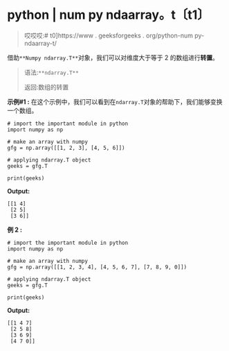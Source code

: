 # python | num py ndaarray。t〔t1〕

> 哎哎哎:# t0]https://www . geeksforgeeks . org/python-num py-ndaarray-t/

借助`**Numpy ndarray.T**`对象，我们可以对维度大于等于 2 的数组进行**转置**。

> 语法:`**ndarray.T**`
> 
> 返回:数组的转置

**示例#1 :**
在这个示例中，我们可以看到在`ndarray.T`对象的帮助下，我们能够变换一个数组。

```
# import the important module in python
import numpy as np

# make an array with numpy
gfg = np.array([[1, 2, 3], [4, 5, 6]])

# applying ndarray.T object
geeks = gfg.T

print(geeks)
```

**Output:**

```
[[1 4]
 [2 5]
 [3 6]]

```

**例 2 :**

```
# import the important module in python
import numpy as np

# make an array with numpy
gfg = np.array([[1, 2, 3, 4], [4, 5, 6, 7], [7, 8, 9, 0]])

# applying ndarray.T object
geeks = gfg.T

print(geeks)
```

**Output:**

```
[[1 4 7]
 [2 5 8]
 [3 6 9]
 [4 7 0]]

```